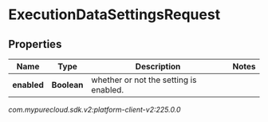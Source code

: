 # ExecutionDataSettingsRequest


## Properties

| Name | Type | Description | Notes |
| ------------ | ------------- | ------------- | ------------- |
| **enabled** | **Boolean** | whether or not the setting is enabled. |  |




_com.mypurecloud.sdk.v2:platform-client-v2:225.0.0_

